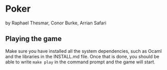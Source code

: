 # Poker 
by Raphael Thesmar, Conor Burke, Arrian Safari

## Playing the game
Make sure you have installed all the system dependencies, such as Ocaml and the libraries in the INSTALL.md file. Once that is done, you should be able to write `make play` in the command prompt and the game will start.
